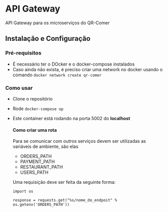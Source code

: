 # API Gateway

API Gateway para os microserviços do QR-Comer

## Instalação e Configuração

### Pré-requisitos

 - É necessário ter o DOcker e o docker-compose instalados
 - Caso ainda não exista, é preciso criar uma network no docker usando o comando ```docker network create qr-comer``` 

 ### Como usar

  - Clone o repositório
  - Rode ```docker-compose up```
  - Este container está rodando na porta 5002 do __localhost__

    #### Como criar uma rota

    Para se comunicar com outros serviços devem ser utilizadas as variáveis de ambiente, são elas

    - ORDERS_PATH
    - PAYMENT_PATH
    - RESTAURANT_PATH
    - USERS_PATH

    Uma requisição deve ser feita da seguinte forma:

    ```
    import os

    response = requests.get("%s/nome_do_endpoit" % os.getenv('ORDERS_PATH'))
    ```
    

